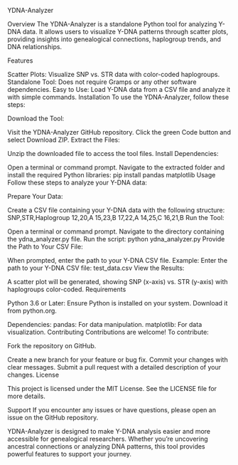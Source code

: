 YDNA-Analyzer

Overview
The YDNA-Analyzer is a standalone Python tool for analyzing Y-DNA data. It allows users to visualize Y-DNA patterns through scatter plots, providing insights into genealogical connections, haplogroup trends, and DNA relationships.

Features

Scatter Plots: Visualize SNP vs. STR data with color-coded haplogroups.
Standalone Tool: Does not require Gramps or any other software dependencies.
Easy to Use: Load Y-DNA data from a CSV file and analyze it with simple commands.
Installation
To use the YDNA-Analyzer, follow these steps:

Download the Tool:

Visit the YDNA-Analyzer GitHub repository.
Click the green Code button and select Download ZIP.
Extract the Files:

Unzip the downloaded file to access the tool files.
Install Dependencies:

Open a terminal or command prompt.
Navigate to the extracted folder and install the required Python libraries:
pip install pandas matplotlib
Usage
Follow these steps to analyze your Y-DNA data:

Prepare Your Data:

Create a CSV file containing your Y-DNA data with the following structure:
SNP,STR,Haplogroup
12,20,A
15,23,B
17,22,A
14,25,C
16,21,B
Run the Tool:

Open a terminal or command prompt.
Navigate to the directory containing the ydna_analyzer.py file.
Run the script:
python ydna_analyzer.py
Provide the Path to Your CSV File:

When prompted, enter the path to your Y-DNA CSV file.
Example:
Enter the path to your Y-DNA CSV file: test_data.csv
View the Results:

A scatter plot will be generated, showing SNP (x-axis) vs. STR (y-axis) with haplogroups color-coded.
Requirements

Python 3.6 or Later: Ensure Python is installed on your system. Download it from python.org.

Dependencies:
pandas: For data manipulation.
matplotlib: For data visualization.
Contributing
Contributions are welcome! To contribute:

Fork the repository on GitHub.

Create a new branch for your feature or bug fix.
Commit your changes with clear messages.
Submit a pull request with a detailed description of your changes.
License

This project is licensed under the MIT License. See the LICENSE file for more details.

Support
If you encounter any issues or have questions, please open an issue on the GitHub repository.

YDNA-Analyzer is designed to make Y-DNA analysis easier and more accessible for genealogical researchers. Whether you’re uncovering ancestral connections or analyzing DNA patterns, this tool provides powerful features to support your journey.
